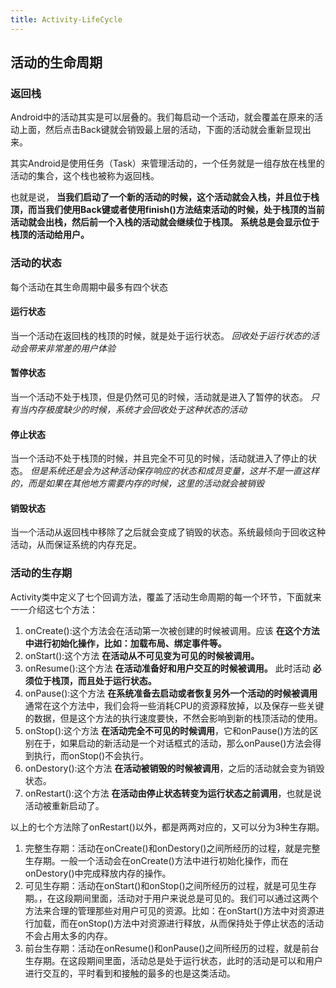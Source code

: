 ```yaml
---
title: Activity-LifeCycle
---
```

## 活动的生命周期

### 返回栈

Android中的活动其实是可以层叠的。我们每启动一个活动，就会覆盖在原来的活动上面，然后点击Back键就会销毁最上层的活动，下面的活动就会重新显现出来。

其实Android是使用任务（Task）来管理活动的，一个任务就是一组存放在栈里的活动的集合，这个栈也被称为返回栈。

也就是说， **当我们启动了一个新的活动的时候，这个活动就会入栈，并且位于栈顶，而当我们使用Back键或者使用finish()方法结束活动的时候，处于栈顶的当前活动就会出栈，然后前一个入栈的活动就会继续位于栈顶。**
**系统总是会显示位于栈顶的活动给用户。**

### 活动的状态

每个活动在其生命周期中最多有四个状态

#### 运行状态

当一个活动在返回栈的栈顶的时候，就是处于运行状态。 *回收处于运行状态的活动会带来非常差的用户体验*

#### 暂停状态

当一个活动不处于栈顶，但是仍然可见的时候，活动就是进入了暂停的状态。 *只有当内存极度缺少的时候，系统才会回收处于这种状态的活动*

#### 停止状态

当一个活动不处于栈顶的时候，并且完全不可见的时候，活动就进入了停止的状态。 *但是系统还是会为这种活动保存响应的状态和成员变量，这并不是一直这样的，而是如果在其他地方需要内存的时候，这里的活动就会被销毁*

#### 销毁状态

当一个活动从返回栈中移除了之后就会变成了销毁的状态。系统最倾向于回收这种活动，从而保证系统的内存充足。

### 活动的生存期

Activity类中定义了七个回调方法，覆盖了活动生命周期的每一个环节，下面就来一一介绍这七个方法：

1. onCreate():这个方法会在活动第一次被创建的时候被调用。应该 **在这个方法中进行初始化操作，比如：加载布局、绑定事件等。**
2. onStart():这个方法 **在活动从不可见变为可见的时候被调用。**
3. onResume():这个方法 **在活动准备好和用户交互的时候被调用。** 此时活动 **必须位于栈顶，而且处于运行状态。**
4. onPause():这个方法 **在系统准备去启动或者恢复另外一个活动的时候被调用** 通常在这个方法中，我们会将一些消耗CPU的资源释放掉，以及保存一些关键的数据，但是这个方法的执行速度要快，不然会影响到新的栈顶活动的使用。
5. onStop():这个方法 **在活动完全不可见的时候调用**，它和onPause()方法的区别在于，如果启动的新活动是一个对话框式的活动，那么onPause()方法会得到执行，而onStop()不会执行。
6. onDestory():这个方法 **在活动被销毁的时候被调用**，之后的活动就会变为销毁状态。
7. onRestart():这个方法 **在活动由停止状态转变为运行状态之前调用**，也就是说活动被重新启动了。

以上的七个方法除了onRestart()以外，都是两两对应的，又可以分为3种生存期。

1. 完整生存期：活动在onCreate()和onDestory()之间所经历的过程，就是完整生存期。一般一个活动会在onCreate()方法中进行初始化操作，而在onDestory()中完成释放内存的操作。
2. 可见生存期：活动在onStart()和onStop()之间所经历的过程，就是可见生存期。，在这段期间里面，活动对于用户来说总是可见的。我们可以通过这两个方法来合理的管理那些对用户可见的资源。比如：在onStart()方法中对资源进行加载，而在onStop()方法中对资源进行释放，从而保持处于停止状态的活动不会占用太多的内存。
3. 前台生存期：活动在onResume()和onPause()之间所经历的过程，就是前台生存期。在这段期间里面，活动总是处于运行状态，此时的活动是可以和用户进行交互的，平时看到和接触的最多的也是这类活动。
